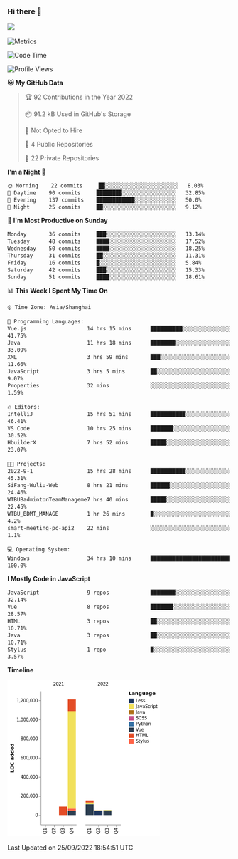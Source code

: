 ### Hi there 👋
![](https://github-readme-stats.vercel.app/api?username=Jamartin-create)

![Metrics](https://metrics.lecoq.io/Jamartin-create?template=classic&base.activity=0&base.community=0&base.repositories=0&isocalendar=1&calendar=1&languages=1&base=header%2C%20activity%2C%20community%2C%20repositories%2C%20metadata&base.indepth=false&base.hireable=false&isocalendar=false&isocalendar.duration=full-year&languages=false&languages.limit=8&languages.threshold=0%25&languages.other=false&languages.colors=github&languages.sections=most-used&languages.indepth=false&languages.analysis.timeout=15&languages.categories=markup%2C%20programming&languages.recent.categories=markup%2C%20programming&languages.recent.load=300&languages.recent.days=14&calendar=false&calendar.limit=1&config.timezone=Asia%2FShanghai)

<!--START_SECTION:waka-->
![Code Time](http://img.shields.io/badge/Code%20Time-171%20hrs%2012%20mins-blue)

![Profile Views](http://img.shields.io/badge/Profile%20Views-0-blue)

**🐱 My GitHub Data** 

> 🏆 92 Contributions in the Year 2022
 > 
> 📦 91.2 kB Used in GitHub's Storage 
 > 
> 🚫 Not Opted to Hire
 > 
> 📜 4 Public Repositories 
 > 
> 🔑 22 Private Repositories  
 > 
**I'm a Night 🦉** 

```text
🌞 Morning    22 commits     ██░░░░░░░░░░░░░░░░░░░░░░░   8.03% 
🌆 Daytime    90 commits     ████████░░░░░░░░░░░░░░░░░   32.85% 
🌃 Evening    137 commits    ████████████░░░░░░░░░░░░░   50.0% 
🌙 Night      25 commits     ██░░░░░░░░░░░░░░░░░░░░░░░   9.12%

```
📅 **I'm Most Productive on Sunday** 

```text
Monday       36 commits     ███░░░░░░░░░░░░░░░░░░░░░░   13.14% 
Tuesday      48 commits     ████░░░░░░░░░░░░░░░░░░░░░   17.52% 
Wednesday    50 commits     ████░░░░░░░░░░░░░░░░░░░░░   18.25% 
Thursday     31 commits     ██░░░░░░░░░░░░░░░░░░░░░░░   11.31% 
Friday       16 commits     █░░░░░░░░░░░░░░░░░░░░░░░░   5.84% 
Saturday     42 commits     ███░░░░░░░░░░░░░░░░░░░░░░   15.33% 
Sunday       51 commits     ████░░░░░░░░░░░░░░░░░░░░░   18.61%

```


📊 **This Week I Spent My Time On** 

```text
⌚︎ Time Zone: Asia/Shanghai

💬 Programming Languages: 
Vue.js                   14 hrs 15 mins      ██████████░░░░░░░░░░░░░░░   41.75% 
Java                     11 hrs 18 mins      ████████░░░░░░░░░░░░░░░░░   33.09% 
XML                      3 hrs 59 mins       ███░░░░░░░░░░░░░░░░░░░░░░   11.66% 
JavaScript               3 hrs 5 mins        ██░░░░░░░░░░░░░░░░░░░░░░░   9.07% 
Properties               32 mins             ░░░░░░░░░░░░░░░░░░░░░░░░░   1.59%

🔥 Editors: 
IntelliJ                 15 hrs 51 mins      ███████████░░░░░░░░░░░░░░   46.41% 
VS Code                  10 hrs 25 mins      ███████░░░░░░░░░░░░░░░░░░   30.52% 
HbuilderX                7 hrs 52 mins       █████░░░░░░░░░░░░░░░░░░░░   23.07%

🐱‍💻 Projects: 
2022-9-1                 15 hrs 28 mins      ███████████░░░░░░░░░░░░░░   45.31% 
SiFang-Wuliu-Web         8 hrs 21 mins       ██████░░░░░░░░░░░░░░░░░░░   24.46% 
WTBUBadmintonTeamManageme7 hrs 40 mins       █████░░░░░░░░░░░░░░░░░░░░   22.45% 
WTBU_BDMT_MANAGE         1 hr 26 mins        █░░░░░░░░░░░░░░░░░░░░░░░░   4.2% 
smart-meeting-pc-api2    22 mins             ░░░░░░░░░░░░░░░░░░░░░░░░░   1.1%

💻 Operating System: 
Windows                  34 hrs 10 mins      █████████████████████████   100.0%

```

**I Mostly Code in JavaScript** 

```text
JavaScript               9 repos             ████████░░░░░░░░░░░░░░░░░   32.14% 
Vue                      8 repos             ███████░░░░░░░░░░░░░░░░░░   28.57% 
HTML                     3 repos             ██░░░░░░░░░░░░░░░░░░░░░░░   10.71% 
Java                     3 repos             ██░░░░░░░░░░░░░░░░░░░░░░░   10.71% 
Stylus                   1 repo              █░░░░░░░░░░░░░░░░░░░░░░░░   3.57%

```


**Timeline**

![Chart not found](https://raw.githubusercontent.com/Jamartin-create/Jamartin-create/master/charts/bar_graph.png) 


 Last Updated on 25/09/2022 18:54:51 UTC
<!--END_SECTION:waka-->
